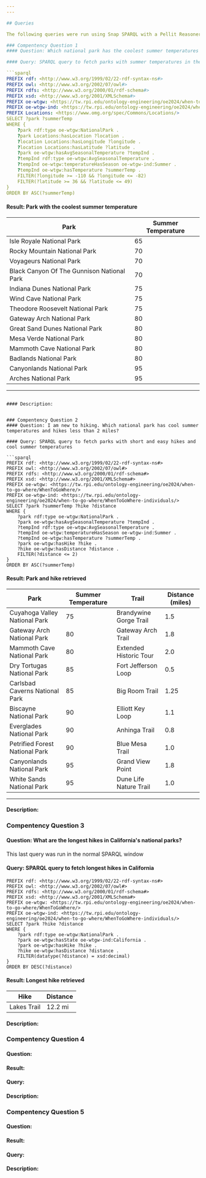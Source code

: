 ```yaml
---
---

## Queries

The following queries were run using Snap SPARQL with a Pellit Reasoner

### Compentency Question 1
#### Question: Which national park has the coolest summer temperatures in the Midwest?

#### Query: SPARQL query to fetch parks with summer temperatures in the Midwest

```sparql
PREFIX rdf: <http://www.w3.org/1999/02/22-rdf-syntax-ns#>
PREFIX owl: <http://www.w3.org/2002/07/owl#>
PREFIX rdfs: <http://www.w3.org/2000/01/rdf-schema#>
PREFIX xsd: <http://www.w3.org/2001/XMLSchema#>
PREFIX oe-wtgw: <https://tw.rpi.edu/ontology-engineering/oe2024/when-to-go-where/WhenToGoWhere/>
PREFIX oe-wtgw-ind: <https://tw.rpi.edu/ontology-engineering/oe2024/when-to-go-where/WhenToGoWhere-individuals/>
PREFIX Locations: <https://www.omg.org/spec/Commons/Locations/>
SELECT ?park ?summerTemp
WHERE {
    ?park rdf:type oe-wtgw:NationalPark .
    ?park Locations:hasLocation ?location .
    ?location Locations:hasLongitude ?longitude .
    ?location Locations:hasLatitude ?latitude .
    ?park oe-wtgw:hasAvgSeasonalTemperature ?tempInd .
    ?tempInd rdf:type oe-wtgw:AvgSeasonalTemperature .
    ?tempInd oe-wtgw:temperatureHasSeason oe-wtgw-ind:Summer .
    ?tempInd oe-wtgw:hasTemperature ?summerTemp .
    FILTER(?longitude >= -110 && ?longitude <= -82)
    FILTER(?latitude >= 36 && ?latitude <= 49)
}
ORDER BY ASC(?summerTemp)
```

#### Result: Park with the coolest summer temperature

| Park                                         | Summer Temperature |
|----------------------------------------------|--------------------|
| Isle Royale National Park                   | 65                 |
| Rocky Mountain National Park                | 70                 |
| Voyageurs National Park                     | 70                 |
| Black Canyon Of The Gunnison National Park  | 70                 |
| Indiana Dunes National Park                 | 75                 |
| Wind Cave National Park                     | 75                 |
| Theodore Roosevelt National Park            | 75                 |
| Gateway Arch National Park                  | 80                 |
| Great Sand Dunes National Park              | 80                 |
| Mesa Verde National Park                    | 80                 |
| Mammoth Cave National Park                  | 80                 |
| Badlands National Park                      | 80                 |
| Canyonlands National Park                   | 95                 |
| Arches National Park                        | 95                 |


---
```

#### Description:


### Compentency Question 2
#### Question: I am new to hiking. Which national park has cool summer temperatures and hikes less than 2 miles?

#### Query: SPARQL query to fetch parks with short and easy hikes and cool summer temperatures

```sparql
PREFIX rdf: <http://www.w3.org/1999/02/22-rdf-syntax-ns#>
PREFIX owl: <http://www.w3.org/2002/07/owl#>
PREFIX rdfs: <http://www.w3.org/2000/01/rdf-schema#>
PREFIX xsd: <http://www.w3.org/2001/XMLSchema#>
PREFIX oe-wtgw: <https://tw.rpi.edu/ontology-engineering/oe2024/when-to-go-where/WhenToGoWhere/>
PREFIX oe-wtgw-ind: <https://tw.rpi.edu/ontology-engineering/oe2024/when-to-go-where/WhenToGoWhere-individuals/>
SELECT ?park ?summerTemp ?hike ?distance
WHERE {
    ?park rdf:type oe-wtgw:NationalPark .
    ?park oe-wtgw:hasAvgSeasonalTemperature ?tempInd .
    ?tempInd rdf:type oe-wtgw:AvgSeasonalTemperature .
    ?tempInd oe-wtgw:temperatureHasSeason oe-wtgw-ind:Summer .
    ?tempInd oe-wtgw:hasTemperature ?summerTemp .
    ?park oe-wtgw:hasHike ?hike .
    ?hike oe-wtgw:hasDistance ?distance .
    FILTER(?distance <= 2)
}
ORDER BY ASC(?summerTemp)
```

#### Result: Park and hike retrieved

| Park                           | Summer Temperature | Trail                     | Distance (miles) |
|--------------------------------|--------------------|---------------------------|------------------|
| Cuyahoga Valley National Park  | 75                 | Brandywine Gorge Trail     | 1.5              |
| Gateway Arch National Park     | 80                 | Gateway Arch Trail         | 1.8              |
| Mammoth Cave National Park     | 80                 | Extended Historic Tour     | 2.0              |
| Dry Tortugas National Park     | 85                 | Fort Jefferson Loop        | 0.5              |
| Carlsbad Caverns National Park| 85                 | Big Room Trail             | 1.25             |
| Biscayne National Park         | 90                 | Elliott Key Loop           | 1.1              |
| Everglades National Park       | 90                 | Anhinga Trail              | 0.8              |
| Petrified Forest National Park | 90                 | Blue Mesa Trail            | 1.0              |
| Canyonlands National Park      | 95                 | Grand View Point           | 1.8              |
| White Sands National Park      | 95                 | Dune Life Nature Trail     | 1.0              |


---
#### Description:

### Compentency Question 3
#### Question: What are the longest hikes in California's national parks?

This last query was run in the normal SPARQL window

#### Query: SPARQL query to fetch longest hikes in California

```sparql
PREFIX rdf: <http://www.w3.org/1999/02/22-rdf-syntax-ns#>
PREFIX owl: <http://www.w3.org/2002/07/owl#>
PREFIX rdfs: <http://www.w3.org/2000/01/rdf-schema#>
PREFIX xsd: <http://www.w3.org/2001/XMLSchema#>
PREFIX oe-wtgw: <https://tw.rpi.edu/ontology-engineering/oe2024/when-to-go-where/WhenToGoWhere/>
PREFIX oe-wtgw-ind: <https://tw.rpi.edu/ontology-engineering/oe2024/when-to-go-where/WhenToGoWhere-individuals/>
SELECT ?park ?hike ?distance
WHERE {
    ?park rdf:type oe-wtgw:NationalPark .
    ?park oe-wtgw:hasState oe-wtgw-ind:California .
    ?park oe-wtgw:hasHike ?hike .
    ?hike oe-wtgw:hasDistance ?distance .
    FILTER(datatype(?distance) = xsd:decimal)
}
ORDER BY DESC(?distance)
```

#### Result: Longest hike retrieved

| Hike              | Distance |
|-------------------|----------|
| Lakes Trail       | 12.2 mi  |

#### Description:

### Compentency Question 4
#### Question:
#### Result:
#### Query:
#### Description:

### Compentency Question 5
#### Question:
#### Result:
#### Query:
#### Description: